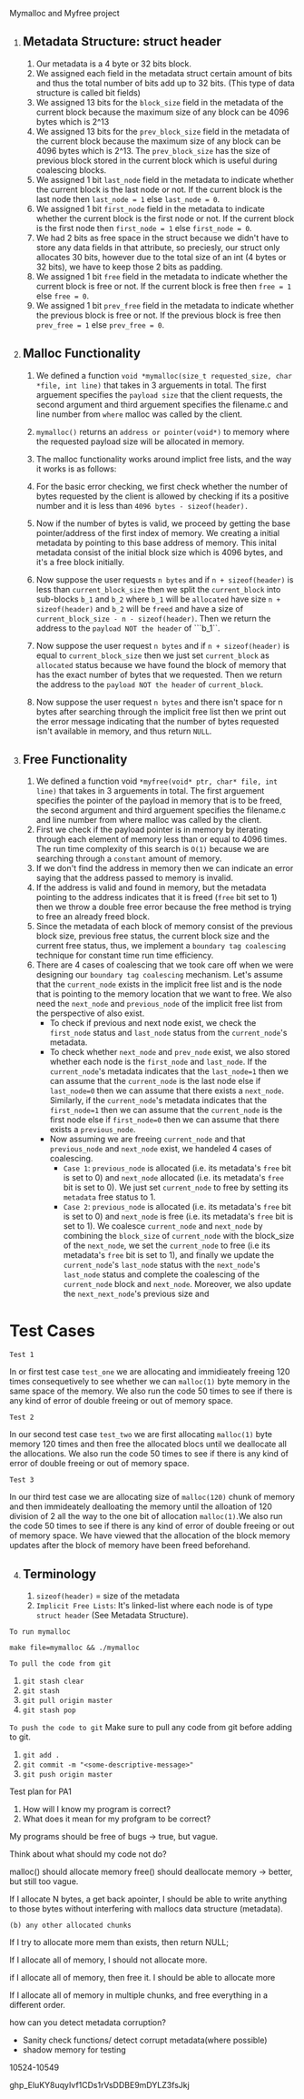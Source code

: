 Mymalloc and Myfree project

1. ## Metadata Structure: struct header
    1. Our metadata is a 4 byte or 32 bits block.
    2. We assigned each field in the metadata struct certain amount of bits and thus the total number of bits add up to 32 bits. (This type of data structure is called bit fields)
    3. We assigned 13 bits for the ```block_size``` field in the metadata of the current block because the maximum size of any block can be 4096 bytes which is 2^13
    4. We assigned 13 bits for the ```prev_block_size``` field in the metadata of the current block because the maximum size of any block can be 4096 bytes which is 2^13. The  ```prev_block_size``` has the size of previous block stored in the current block which is useful during coalescing blocks.
    5. We assigned 1 bit ```last_node``` field in the metadata to indicate whether the current block is the last node or not. If the current block is the last node then ```last_node = 1``` else ```last_node = 0```.
    6. We assigned 1 bit ```first_node``` field in the metadata to indicate whether the current block is the first node or not. If the current block is the first node then ```first_node = 1``` else ```first_node = 0```.
    7. We had 2 bits as free space in the struct because we didn't have to store any data fields in that attribute, so preciesly, our struct only allocates 30 bits, however due to the total size of an int (4 bytes or 32 bits), we have to keep those 2 bits as padding.
    8. We assigned 1 bit ```free``` field in the metadata to indicate whether the current block is free or not. If the current block is free then ```free = 1``` else ```free = 0```.
    9. We assigned 1 bit ```prev_free``` field in the metadata to indicate whether the previous block is free or not. If the previous block is free then ```prev_free = 1``` else ```prev_free = 0```.

2. ## Malloc Functionality
    1. We defined a function ```void *mymalloc(size_t requested_size, char *file, int line)``` that takes in 3 arguements in total. The first arguement specifies the ```payload size``` that the client requests, the second argument and third arguement specifies the filename.c and line number from ```where``` malloc was called by the client. 
    2. ```mymalloc()``` returns an ```address or pointer(void*)``` to memory where the requested payload size will be allocated in memory.
    3. The malloc functionality works around implict free lists, and the way it works is as follows:

    4. For the basic error checking, we first check whether the number of bytes requested by the client is allowed by checking if its a positive number and it is less than ```4096 bytes - sizeof(header).```
    5. Now if the number of bytes is valid, we proceed by getting the base pointer/address of the first index of memory. We creating a initial metadata by pointing to this base address of memory. This inital metadata consist of the initial block size which is 4096 bytes, and it's a free block initially.
    6. Now suppose the user requests ```n bytes``` and if ```n + sizeof(header)``` is less than ```current_block_size``` then we split the ```current_block``` into sub-blocks ``b_1`` and ``b_2`` where ```b_1``` will be ```allocated``` have size ```n + sizeof(header)``` and ```b_2``` will be ```freed``` and have a size of ```current_block_size - n - sizeof(header)```. Then we return the address to the  ```payload NOT the header``` of ```b_1``.
    7. Now suppose the user request ```n bytes``` and if ```n + sizeof(header)``` is equal to ```current_block_size``` then we just set ```current_block``` as ```allocated``` status because we have found the block of memory that has the exact number of bytes that we requested. Then we return the address to the ```payload NOT the header``` of ```current_block```.
    8. Now suppose the user request ```n bytes``` and there isn't space for n bytes after searching through the implicit free list then we print out the error message indicating that the number of bytes requested isn't available in memory, and thus return ```NULL```.

3. ## Free Functionality
    1. We defined a function void ```*myfree(void* ptr, char* file, int line)``` that takes in 3 arguements in total. The first arguement specifies the pointer of the payload in memory that is to be freed, the second argument and third arguement specifies the filename.c and line number from where malloc was called by the client.
    2. First we check if the payload pointer is in memory by iterating through each element of memory less than or equal to 4096 times. The run time complexity of this search is ```O(1)``` because we are searching through a ```constant``` amount of memory. 
    3. If we don't find the address in memory then we can indicate an error saying that the address passed to memory is invalid.
    4. If the address is valid and found in memory, but the metadata pointing to the address indicates that it is freed (```free``` bit set to 1) then we throw a double free error because the free method is trying to free an already freed block.
    5. Since the metadata of each block of memory consist of the previous block size, previous free status, the current block size and the current free status, thus, we implement a ```boundary tag coalescing``` technique for constant time run time efficiency. 
    6. There are 4 cases of coalescing that we took care off when we were designing our ```boundary tag coalescing``` mechanism. Let's assume that the ```current_node``` exists in the implicit free list and is the node that is pointing to the memory location that we want to free. We also need the ```next_node``` and ```previous_node``` of the implicit free list from the perspective of also exist. 
        -  To check if previous and next node exist, we check the ```first_node``` status and ```last_node``` status from the ```current_node```'s metadata. 
        - To check whether ```next_node``` and ```prev_node``` exist, we also stored whether each node is the ```first_node``` and ```last_node```. If the ```current_node```'s metadata indicates that the ```last_node=1``` then we can assume that the ```current_node``` is the last node else if ```last_node=0``` then we can assume that there exists a ```next_node```. Similarly, if the ```current_node```'s metadata indicates that the ```first_node=1``` then we can assume that the ```current_node``` is the first node else if ```first_node=0``` then we can assume that there exists a ```previous_node```.
        - Now assuming we are freeing ```current_node``` and that ```previous_node``` and ```next_node``` exist, we handeled 4 cases of coalescing.
            - ```Case 1```: ```previous_node``` is allocated (i.e. its metadata's ```free``` bit is set to 0) and ```next_node``` allocated (i.e. its metadata's ```free``` bit is set to 0). We just set ```current_node``` to free by setting its ```metadata``` free status to 1.
            - ```Case 2```: ```previous_node``` is allocated (i.e. its metadata's ```free``` bit is set to 0) and ```next_node``` is free (i.e. its metadata's ```free``` bit is set to 1). We coalesce ```current_node``` and ```next_node``` by combining the ```block_size``` of ```current_node``` with the block_size of the ```next_node```, we set the ```current_node``` to free (i.e its metadata's ```free``` bit is set to 1), and finally we update the ```current_node```'s ```last_node``` status with the ```next_node```'s ```last_node``` status and complete the coalescing of the ```current_node``` block and ```next_node```. Moreover, we also update the ```next_next_node```'s previous size and 
 

#   Test Cases

    Test 1
In or first test case ```test_one``` we are allocating and immidieately freeing 120 times consequetively to see whether we can ```malloc(1)``` byte memory in the same space of the memory.  We also run the code 50 times to see if there is any kind of error of double freeing or out of memory space.

    Test 2

In our second test case ```test_two``` we are first allocating ```malloc(1)``` byte memory 120 times and then free the allocated blocs until we deallocate all the allocations. We also run the code 50 times to see if there is any kind of error of double freeing or out of memory space.

    Test 3
In our third test case we are allocating size of ```malloc(120)``` chunk of memory and then immideately dealloating the memory until the alloation of 120 division of 2 all the way to the one bit of allocation ```malloc(1)```.We also run the code 50 times to see if there is any kind of error of double freeing or out of memory space. We have viewed that the allocation of the block memory updates after the block of memory have been freed beforehand.





4. ## Terminology
    1. ```sizeof(header)``` = size of the metadata
    2. ```Implicit Free Lists```: It's linked-list where each node is of type ```struct header```  (See Metadata Structure).










```To run mymalloc```

```make file=mymalloc && ./mymalloc```

```To pull the code from git```
1. ```git stash clear```
2. ```git stash```
3. ```git pull origin master```
4. ```git stash pop```


```To push the code to git```
Make sure to pull any code from git before adding to git.

1. ```git add .```
2. ```git commit -m "<some-descriptive-message>"```
3. ```git push origin master```


Test plan for PA1

1. How will I know my program is correct?
2. What does it mean for my profgram to be correct?

My programs should be free of bugs
    -> true, but vague.

Think about what should my code not do?

malloc() should allocate memory
free() should deallocate memory
    -> better, but still too vague.


If I allocate N bytes, a get back apointer, I should be able to write anything
    to those bytes without interfering with mallocs data structure (metadata).

    (b) any other allocated chunks

If I try to allocate more mem than exists, then return NULL;

If I allocate all of memory, I should not allocate more.

if I allocate all of memory, then free it. I should be able to allocate more

If I allocate all of memory in multiple chunks,
and free everything in a different order.

how can you detect metadata corruption?
-   Sanity check functions/ detect corrupt metadata(where possible)
-   shadow memory for testing


10524-10549

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